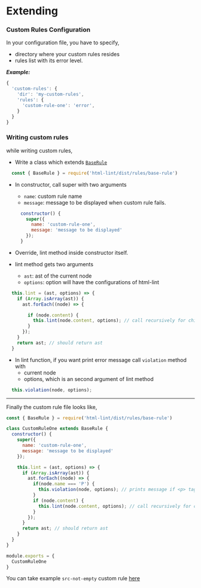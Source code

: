 # Extending

### Custom Rules Configuration

In your configuration file, you have to specify,
  * directory where your custom rules resides
  * rules list with its error level.

***Example:***
```js
{
  'custom-rules': {
    'dir': 'my-custom-rules',
    'rules': {
      'custom-rule-one': 'error',
    }
  }
}
```
### Writing custom rules

while writing custom rules,

  * Write a class which extends [`BaseRule`](https://github.com/coyote-labs/html-lint/blob/master/lib/rules/base-rule.ts)

  ```js
    const { BaseRule } = require('html-lint/dist/rules/base-rule')
  ```

  * In constructor, call super with two arguments
    - `name`: custom rule name
    - `message`: message to be displayed when custom rule fails.

    ```js
      constructor() {
        super({
          name: 'custom-rule-one',
          message: 'message to be displayed'
        });
      }
    ```

  * Override, lint method inside constructor itself.
  * lint method gets two arguments
    - `ast`: ast of the current node
    - `options`: option will have the configurations of html-lint

  ```js
    this.lint = (ast, options) => {
      if (Array.isArray(ast)) {
        ast.forEach((node) => {

          if (node.content) {
            this.lint(node.content, options); // call recursively for child elements
          }
        });
      }
      return ast; // should return ast
    }
  ```

  * In lint function, if you want print error message call `violation` method with
    - current node
    - options, which is an second argument of lint method


  ```js
    this.violation(node, options);
  ```

----
Finally the custom rule file looks like,

``` js
const { BaseRule } = require('html-lint/dist/rules/base-rule')

class CustomRuleOne extends BaseRule {
  constructor() {
    super({
      name: 'custom-rule-one',
      message: 'message to be displayed'
    });

    this.lint = (ast, options) => {
      if (Array.isArray(ast)) {
        ast.forEach((node) => {
          if(node.name === 'P') {
            this.violation(node, options); // prints message if <p> tag is in uppercase.
          }
          if (node.content) {
            this.lint(node.content, options); // call recursively for child elements
          }
        });
      }
      return ast; // should return ast
    }
  }
}

module.exports = {
  CustomRuleOne
}
```

You can take example `src-not-empty` custom rule [here](https://github.com/coyote-labs/html-lint/blob/master/tests/e2e/custom-rule/customRules/src-not-empty.js)
